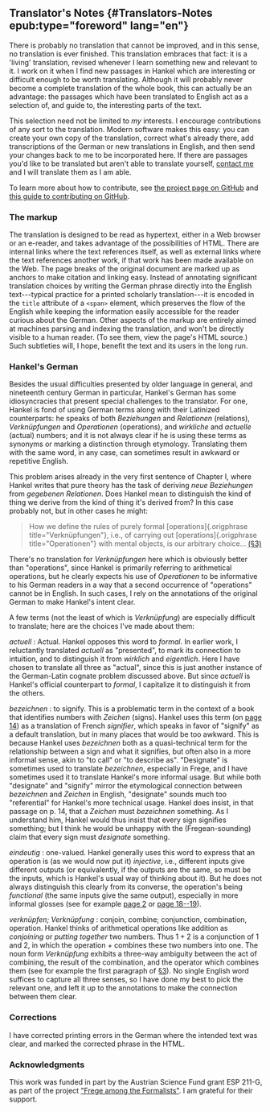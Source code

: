 ## Translator's Notes {#Translators-Notes epub:type="foreword" lang="en"}

There is probably no translation that cannot be improved, and in this
sense, no translation is ever finished. This translation embraces that
fact: it is a 'living' translation, revised whenever I learn something
new and relevant to it. I work on it when I find new passages in
Hankel which are interesting or difficult enough to be worth
translating. Although it will probably never become a complete
translation of the whole book, this can actually be an advantage: the
passages which have been translated to English act as a selection
of, and guide to, the interesting parts of the text.

This selection need not be limited to *my* interests. I encourage
contributions of any sort to the translation. Modern software makes
this easy: you can create your own copy of the translation, correct
what's already there, add transcriptions of the German or new
translations in English, and then send your changes back to me to be
incorporated here. If there are passages you'd like to
be translated but aren't able to translate yourself,
[contact me](https://recursewithless.net) and I will translate them
as I am able.

To learn more about how to contribute, see
[the project page on GitHub](https://github.com/wyleyr/hankel1867tr) and
[this guide to contributing on GitHub](https://docs.github.com/en/get-started/quickstart/contributing-to-projects).
  
### The markup

The translation is designed to be read as hypertext, either in a Web
browser or an e-reader, and takes advantage of the possibilities of
HTML. There are internal links where the text references itself, as
well as external links where the text references another work, if that
work has been made available on the Web. The page breaks of the
original document are marked up as anchors to make citation and
linking easy. Instead of annotating significant translation choices by
writing the German phrase directly into the English text---typical
practice for a printed scholarly translation---it is encoded in the
`title` attribute of a `<span>` element, which preserves the flow of
the English while keeping the information easily accessible for the
reader curious about the German. Other aspects of the markup are
entirely aimed at machines parsing and indexing the translation, and
won't be directly visible to a human reader. (To see them, view the page's
HTML source.) Such subtleties will, I hope, benefit the text and its
users in the long run.

### Hankel's German

Besides the usual difficulties presented by older language in general,
and nineteenth century German in particular, Hankel's German has some
idiosyncracies that present special challenges to the translator. For
one, Hankel is fond of using German terms along with their Latinized
counterparts: he speaks of both <i>Beziehungen</i> and
<i>Relationen</i> (relations), <i>Verknüpfungen</i> and
<i>Operationen</i> (operations), and <i>wirkliche</i> and
<i>actuelle</i> (actual) numbers; and it is not always clear if he is
using these terms as synonyms or marking a distinction through
etymology. Translating them with the same word, in any case, can
sometimes result in awkward or repetitive English.

This problem arises already in the very first sentence of Chapter I,
where Hankel writes that pure theory has the task of deriving <i>neue
Beziehungen</i> from <i>gegebenen Relationen</i>. Does Hankel mean to
distinguish the kind of thing we derive from the kind of thing it's
derived from? In this case probably not, but in other cases he might:

> How we define the rules of purely formal [operations]{.origphrase title="Verknüpfungen"},
> i.e., of carrying out [operations]{.origphrase title="Operationen"} 
> with mental objects, is our arbitrary choice... [(§3)](#§3)

There's no translation for <i>Verknüpfungen</i> here which is obviously
better than "operations", since Hankel is primarily referring
to arithmetical operations, but he clearly expects his use of
<i>Operationen</i> to be informative to his German readers in a way that a
second occurrence of "operations" cannot be in English. In such cases,
I rely on the annotations of the original German to make Hankel's
intent clear.

A few terms (not the least of which is <i>Verknüpfung</i>) are
especially difficult to translate; here are the choices I've made
about them:

<i lang="de">actuell</i>
: Actual. Hankel opposes this word to <i>formal</i>. In earlier work,
  I reluctantly translated <i>actuell</i> as "presented", to mark its
  connection to intuition, and to distinguish it from <i>wirklich</i>
  and <i>eigentlich</i>. Here I have chosen to translate all three as
  "actual", since this is just another instance of the German-Latin
  cognate problem discussed above. But since <i>actuell</i> is
  Hankel's official counterpart to <i>formal</i>, I capitalize it to
  distinguish it from the others.

<i lang="de">bezeichnen</i>
: to signify. This is a problematic term in the context of a book that
  identifies numbers with <i lang="de">Zeichen</i> (signs). Hankel uses
  this term (on [page 14](#p.14)) as a translation of French
  <i lang="fr">signifier</i>, which speaks in favor of "signify" as a
  default translation, but in many places that would be too awkward.
  This is because Hankel uses <i>bezeichnen</i> both as a
  quasi-technical term for the relationship between a sign and what it
  signifies, but often also in a more informal sense, akin to "to
  call" or "to describe as". "Designate" is sometimes used to
  translate <i>bezeichnen</i>, especially in Frege, and I have
  sometimes used it to translate Hankel's more informal usage. But
  while both "designate" and "signify" mirror the etymological
  connection between <i>bezeichnen</i> and <i>Zeichen</i> in English,
  "designate" sounds much too "referential" for Hankel's more
  technical usage. Hankel does insist, in that passage on p. 14, that
  a <i>Zeichen</i> must <i>bezeichnen</i> something. As I understand
  him, Hankel would thus insist that every sign signifies something;
  but I think he would be unhappy with the (Fregean-sounding) claim
  that every sign must *designate* something.
 
<i lang="de">eindeutig</i>
: one-valued. Hankel generally uses this word to express that an
  operation is (as we would now put it) *injective*, i.e., different
  inputs give different outputs (or equivalently, if the outputs are
  the same, so must be the inputs, which is Hankel's usual way of
  thinking about it). But he does not always distinguish this clearly
  from its converse, the operation's being *functional* (the same
  inputs give the same output), especially in more informal glosses
  (see for example [page 2](#p.2) or [page 18--19](#p.19)).

<i lang="de">verknüpfen; Verknüpfung</i>
: conjoin, combine; conjunction, combination, operation. Hankel thinks
  of arithmetical operations like addition as *conjoining* or *putting
  together* two numbers. Thus $1 + 2$ is a conjunction of $1$ and $2$,
  in which the operation $+$ combines these two numbers into one. The
  noun form <i>Verknüpfung</i> exhibits a three-way ambiguity between
  the act of combining, the result of the combination, and the
  operator which combines them (see for example the first paragraph of
  [§3](#pz3)). No single English word suffices to capture all three
  senses, so I have done my best to pick the relevant one, and left it
  up to the annotations to make the connection between them clear.
  

### Corrections

I have corrected printing errors in the German where the intended text
was clear, and marked the corrected phrase in the HTML.

### Acknowledgments

This work was funded in part by the Austrian Science Fund grant ESP
211-G, as part of the project
["Frege among the Formalists"](https://pf.fwf.ac.at/en/research-in-practice/project-finder/58366).
I am grateful for their support.

